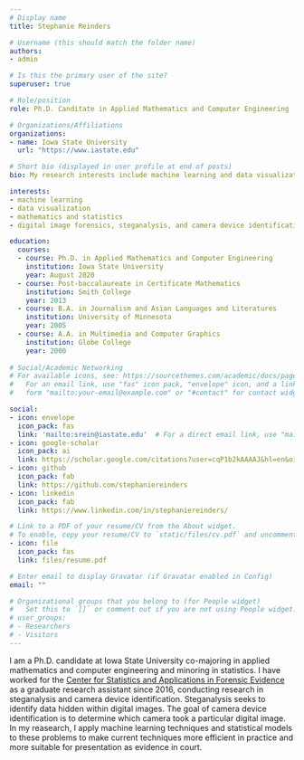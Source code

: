 ```yaml
---
# Display name
title: Stephanie Reinders

# Username (this should match the folder name)
authors:
- admin

# Is this the primary user of the site?
superuser: true

# Role/position
role: Ph.D. Canditate in Applied Mathematics and Computer Engineering

# Organizations/Affiliations
organizations:
- name: Iowa State University
  url: "https://www.iastate.edu"

# Short bio (displayed in user profile at end of posts)
bio: My research interests include machine learning and data visualization.

interests:
- machine learning
- data visualization
- mathematics and statistics
- digital image forensics, steganalysis, and camera device identification

education:
  courses:
  - course: Ph.D. in Applied Mathematics and Computer Engineering
    institution: Iowa State University
    year: August 2020
  - course: Post-baccalaureate in Certificate Mathematics                       
    institution: Smith College
    year: 2013
  - course: B.A. in Journalism and Asian Languages and Literatures              
    institution: University of Minnesota
    year: 2005
  - course: A.A. in Multimedia and Computer Graphics                 
    institution: Globe College
    year: 2000
    
# Social/Academic Networking
# For available icons, see: https://sourcethemes.com/academic/docs/page-builder/#icons
#   For an email link, use "fas" icon pack, "envelope" icon, and a link in the
#   form "mailto:your-email@example.com" or "#contact" for contact widget.

social:
- icon: envelope
  icon_pack: fas
  link: 'mailto:srein@iastate.edu'  # For a direct email link, use "mailto:test@example.org".
- icon: google-scholar
  icon_pack: ai
  link: https://scholar.google.com/citations?user=cqP1b2kAAAAJ&hl=en&oi=sra
- icon: github
  icon_pack: fab
  link: https://github.com/stephaniereinders
- icon: linkedin
  icon_pack: fab
  link: https://www.linkedin.com/in/stephaniereinders/

# Link to a PDF of your resume/CV from the About widget.
# To enable, copy your resume/CV to `static/files/cv.pdf` and uncomment the lines below.
- icon: file
  icon_pack: fas
  link: files/resume.pdf

# Enter email to display Gravatar (if Gravatar enabled in Config)
email: ""

# Organizational groups that you belong to (for People widget)
#   Set this to `[]` or comment out if you are not using People widget.
# user_groups:
# - Researchers
# - Visitors
---
```


I am a Ph.D. candidate at Iowa State University co-majoring in applied mathematics and computer engineering and minoring in statistics. I have worked for the [Center for Statistics and Applications in Forensic Evidence](https://forensicstats.org) as a graduate research assistant since 2016, conducting research in steganalysis and camera device identification. Steganalysis seeks to identify data hidden within digital images. The goal of camera device identification is to determine which camera took a particular digital image. In my reasearch, I apply machine learning techniques and statistical models to these problems to make current techniques more efficient in practice and more suitable for presentation as evidence in court.


